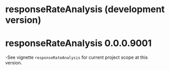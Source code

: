 # responseRateAnalysis (development version)

# responseRateAnalysis 0.0.0.9001

-See vignette `responseRateAnalysis` for current project scope at this version.
